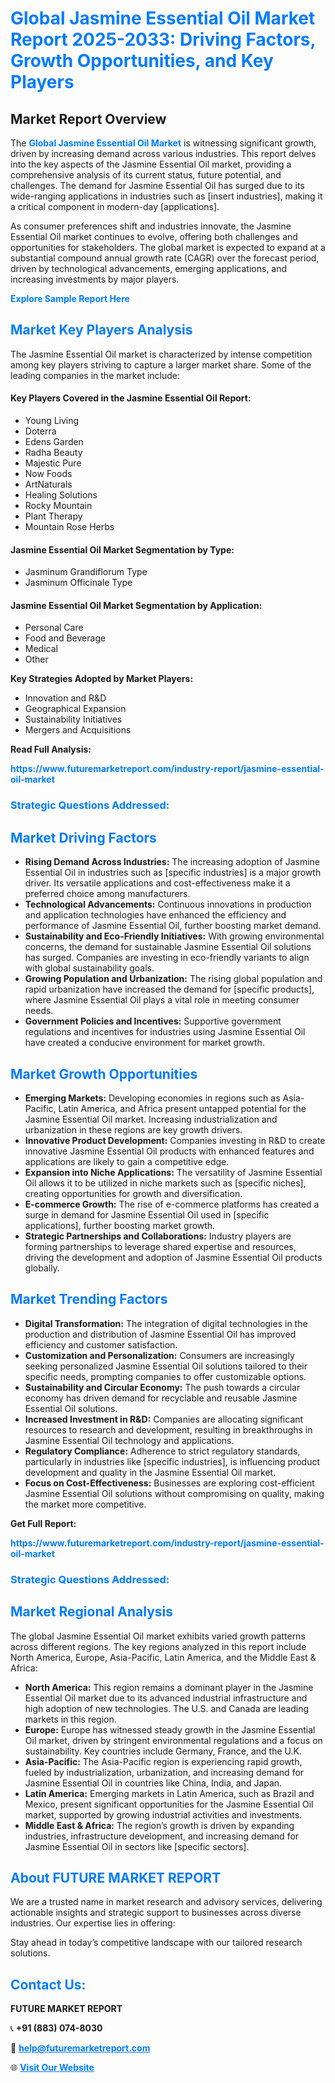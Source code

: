 <h1 style="color: #007BFF;">Global Jasmine Essential Oil Market Report 2025-2033: Driving Factors, Growth Opportunities, and Key Players</h1>

<section id="overview">
<h2>Market Report Overview</h2>
<p>The <a href="https://www.futuremarketreport.com/industry-report/jasmine-essential-oil-market" style="color: #007BFF; text-decoration: none;"><strong>Global Jasmine Essential Oil Market</strong></a> is witnessing significant growth, driven by increasing demand across various industries. This report delves into the key aspects of the Jasmine Essential Oil market, providing a comprehensive analysis of its current status, future potential, and challenges. The demand for Jasmine Essential Oil has surged due to its wide-ranging applications in industries such as [insert industries], making it a critical component in modern-day [applications].</p>
<p>As consumer preferences shift and industries innovate, the Jasmine Essential Oil market continues to evolve, offering both challenges and opportunities for stakeholders. The global market is expected to expand at a substantial compound annual growth rate (CAGR) over the forecast period, driven by technological advancements, emerging applications, and increasing investments by major players.</p>
</section>

<section id="overview">
<p><a href="https://www.futuremarketreport.com/request-sample/reportId=91033" style="color: #007BFF; text-decoration: none;"><strong>Explore Sample Report Here</strong></a></p>
</section>

<section id="key-players">
<h2 style="color: #007BFF;">Market Key Players Analysis</h2>
<p>The Jasmine Essential Oil market is characterized by intense competition among key players striving to capture a larger market share. Some of the leading companies in the market include:</p>
<h4>Key Players Covered in the Jasmine Essential Oil Report:</h4>
<ul><li>Young Living</li><li>Doterra</li><li>Edens Garden</li><li>Radha Beauty</li><li>Majestic Pure</li><li>Now Foods</li><li>ArtNaturals</li><li>Healing Solutions</li><li>Rocky Mountain</li><li>Plant Therapy</li><li>Mountain Rose Herbs</li></ul>
<h4>Jasmine Essential Oil Market Segmentation by Type:</h4>
<ul><li>Jasminum Grandiflorum Type</li><li>Jasminum Officinale Type</li></ul>

<h4>Jasmine Essential Oil Market Segmentation by Application:</h4>
<ul><li>Personal Care</li><li>Food and Beverage</li><li>Medical</li><li>Other</li></ul>
<p><strong>Key Strategies Adopted by Market Players:</strong></p>
<ul>
<li>Innovation and R&D</li>
<li>Geographical Expansion</li>
<li>Sustainability Initiatives</li>
<li>Mergers and Acquisitions</li>
</ul>
</section>

<section>
<p><strong>Read Full Analysis: </strong></p><a href="https://www.futuremarketreport.com/industry-report/jasmine-essential-oil-market" style="color: #007BFF; text-decoration: none;"><strong>https://www.futuremarketreport.com/industry-report/jasmine-essential-oil-market</strong></a>
<h3 style="color: #007BFF;">Strategic Questions Addressed:</h3>
</section>

<section id="driving-factors">
<h2 style="color: #007BFF;">Market Driving Factors</h2>
<ul>
<li><strong>Rising Demand Across Industries:</strong> The increasing adoption of Jasmine Essential Oil in industries such as [specific industries] is a major growth driver. Its versatile applications and cost-effectiveness make it a preferred choice among manufacturers.</li>
<li><strong>Technological Advancements:</strong> Continuous innovations in production and application technologies have enhanced the efficiency and performance of Jasmine Essential Oil, further boosting market demand.</li>
<li><strong>Sustainability and Eco-Friendly Initiatives:</strong> With growing environmental concerns, the demand for sustainable Jasmine Essential Oil solutions has surged. Companies are investing in eco-friendly variants to align with global sustainability goals.</li>
<li><strong>Growing Population and Urbanization:</strong> The rising global population and rapid urbanization have increased the demand for [specific products], where Jasmine Essential Oil plays a vital role in meeting consumer needs.</li>
<li><strong>Government Policies and Incentives:</strong> Supportive government regulations and incentives for industries using Jasmine Essential Oil have created a conducive environment for market growth.</li>
</ul>
</section>

<section id="growth-opportunities">
<h2 style="color: #007BFF;">Market Growth Opportunities</h2>
<ul>
<li><strong>Emerging Markets:</strong> Developing economies in regions such as Asia-Pacific, Latin America, and Africa present untapped potential for the Jasmine Essential Oil market. Increasing industrialization and urbanization in these regions are key growth drivers.</li>
<li><strong>Innovative Product Development:</strong> Companies investing in R&D to create innovative Jasmine Essential Oil products with enhanced features and applications are likely to gain a competitive edge.</li>
<li><strong>Expansion into Niche Applications:</strong> The versatility of Jasmine Essential Oil allows it to be utilized in niche markets such as [specific niches], creating opportunities for growth and diversification.</li>
<li><strong>E-commerce Growth:</strong> The rise of e-commerce platforms has created a surge in demand for Jasmine Essential Oil used in [specific applications], further boosting market growth.</li>
<li><strong>Strategic Partnerships and Collaborations:</strong> Industry players are forming partnerships to leverage shared expertise and resources, driving the development and adoption of Jasmine Essential Oil products globally.</li>
</ul>
</section>

<section id="trending-factors">
<h2 style="color: #007BFF;">Market Trending Factors</h2>
<ul>
<li><strong>Digital Transformation:</strong> The integration of digital technologies in the production and distribution of Jasmine Essential Oil has improved efficiency and customer satisfaction.</li>
<li><strong>Customization and Personalization:</strong> Consumers are increasingly seeking personalized Jasmine Essential Oil solutions tailored to their specific needs, prompting companies to offer customizable options.</li>
<li><strong>Sustainability and Circular Economy:</strong> The push towards a circular economy has driven demand for recyclable and reusable Jasmine Essential Oil solutions.</li>
<li><strong>Increased Investment in R&D:</strong> Companies are allocating significant resources to research and development, resulting in breakthroughs in Jasmine Essential Oil technology and applications.</li>
<li><strong>Regulatory Compliance:</strong> Adherence to strict regulatory standards, particularly in industries like [specific industries], is influencing product development and quality in the Jasmine Essential Oil market.</li>
<li><strong>Focus on Cost-Effectiveness:</strong> Businesses are exploring cost-efficient Jasmine Essential Oil solutions without compromising on quality, making the market more competitive.</li>
</ul>
</section>

<section>
<p><strong>Get Full Report: </strong></p><a href="https://www.futuremarketreport.com/industry-report/jasmine-essential-oil-market" style="color: #007BFF; text-decoration: none;"><strong>https://www.futuremarketreport.com/industry-report/jasmine-essential-oil-market</strong></a>
<h3 style="color: #007BFF;">Strategic Questions Addressed:</h3>
</section>


<section id="regional-analysis">
<h2 style="color: #007BFF;">Market Regional Analysis</h2>
<p>The global Jasmine Essential Oil market exhibits varied growth patterns across different regions. The key regions analyzed in this report include North America, Europe, Asia-Pacific, Latin America, and the Middle East & Africa:</p>
<ul>
<li><strong>North America:</strong> This region remains a dominant player in the Jasmine Essential Oil market due to its advanced industrial infrastructure and high adoption of new technologies. The U.S. and Canada are leading markets in this region.</li>
<li><strong>Europe:</strong> Europe has witnessed steady growth in the Jasmine Essential Oil market, driven by stringent environmental regulations and a focus on sustainability. Key countries include Germany, France, and the U.K.</li>
<li><strong>Asia-Pacific:</strong> The Asia-Pacific region is experiencing rapid growth, fueled by industrialization, urbanization, and increasing demand for Jasmine Essential Oil in countries like China, India, and Japan.</li>
<li><strong>Latin America:</strong> Emerging markets in Latin America, such as Brazil and Mexico, present significant opportunities for the Jasmine Essential Oil market, supported by growing industrial activities and investments.</li>
<li><strong>Middle East & Africa:</strong> The region’s growth is driven by expanding industries, infrastructure development, and increasing demand for Jasmine Essential Oil in sectors like [specific sectors].</li>
</ul>
</section>

<footer>
<h2 style="color: #007BFF;">About FUTURE MARKET REPORT</h2>
<p>We are a trusted name in market research and advisory services, delivering actionable insights and strategic support to businesses across diverse industries. Our expertise lies in offering:</p>

<p>Stay ahead in today’s competitive landscape with our tailored research solutions.</p>

<h2 style="color: #007BFF;">Contact Us:</h2>
<p><strong>FUTURE MARKET REPORT</strong></p>
<p>📞 <strong>+91 (883) 074-8030</strong></p>
<p>📧 <strong><a href="mailto:help@futuremarketreport.com" style="color: #007BFF;">help@futuremarketreport.com</a></strong></p>
<p>🌐 <strong><a href="https://www.futuremarketreport.com/" style="color: #007BFF;">Visit Our Website</a></strong></p>
</footer>